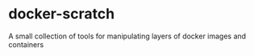 # docker-scratch
A small collection of tools for manipulating layers of docker images and containers 
